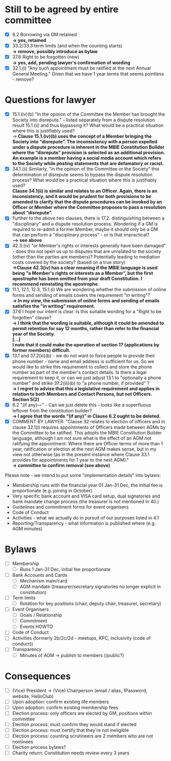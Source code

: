 # Still to be agreed by entire committee

- [x] 6.2 Borrowing via GM retained<br> **-> yes, retained**
- [x] 33.2/33.3 term limits (and when the counting starts)<br> **-> remove, possibly
      introduce as bylaw**
- [x] 37.6 Right to be forgotten (new)<br> **-> yes, add, pending lawyer's confirmation
      of wording**
- [x] 32.1.(i) "Any such appointment must be ratified at the next Annual General
      Meeting." Given that we have 1 year terms that seems pointless - remove?

# Questions for lawyer

- [x] 15.1.(iv)(b) "In the opinion of the Committee the Member has brought the Society
      into disrepute." - listed separately from a dispute resolution result 15.1.(ii)
      and thus bypassing it? What would be a practical situation where this is
      justifiably used?<br> -> **Clause 15.1.(iv)(b) uses the concept of a Member
      bringing the Society into “disrepute”. The inconsistency with a person expelled
      under a dispute procedure is inherent in the MBIE Constitution Builder where the
      “disrepute” provision is selected as an additional provision. An example is a
      member having a social media account which refers to the Society while posting
      statements that are defamatory or racist.**
- [x] 34.1.(ii) Similarly, "in the opinion of the Committee or the Society" this
      determination of disrepute seems to bypass the dispute resolution process? What
      would be a practical situation where this is justifiably used?<br> **Clause
      34.1(ii) is similar and relates to an Officer. Again, there is an inconsistency,
      and it would be prudent for both provisions to be amended to clarify that the
      dispute procedures can be invoked by an Officer or Member where the Committee
      proposes to pass a resolution about “disrepute”.**
- [x] Further to the above two clauses, there is 17.2. distinguishing between a
      "disciplinary" and a dispute resolution process. Wondering if a GM is required to
      re-admit a former Member, maybe it should only be a GM that can perform a
      "disciplinary process" - or is that impractical?<br> **--> see above**
- [x] 42.3.(iv) "or Member's rights or interests generally have been damaged" - does
      this not open us up to disputes that are unrelated to the society (other than the
      parties are members)? Potentially leading to mediation costs covered by the
      society? (based on a true story)<br> **->Clause 42.3(iv) has a clear meaning if
      the MBIE language is used being “a Member's rights or interests as a Member”, but
      the first apostrophe has been omitted from your draft Constitution. I recommend
      reinstating the apostrophe.**
- [x] 11.1, 12.1, 12.3, 15.1.(i) We are wondering whether the submission of online forms
      and sending of emails covers the requirement "in writing"?<br> **-> In my view,
      the submission of online forms and sending of emails satisfies the "in writing"
      requirement.**
- [x] 37.6 I hope our intent is clear. Is this suitable wording for a "Right to be
      forgotten" clause?<br> **-> I think that the wording is suitable, although it
      could be amended to permit retention for say 12 months, rather than refer to the
      financial year of the Society. <br> [...] <br> I note that it could make the
      operation of section 17 (applications by former members) difficult.**
- [x] 13.1 and 37.2(iii)(b) - we do not want to force people to provide their phone
      number - name and email address is sufficient for us. So we would like to strike
      this requirement to collect and store the phone number as part of the member's
      contact details. Is there a legal requirement to keep it, or can we just adjust
      13.1 to "optionally a phone number" and strike 37.2(iii)(b) to "a phone number, if
      provided" ?<br> **-> I regret to advise that this a legislative requirement and
      applies in relation to both Members and Contact Persons, but not Officers. Section
      5(2)**
- [x] 6.2 "(if any)—" - Can we just delete this - looks like a superfluous leftover from
      the constitution builder?<br> **-> I agree that the words “(if any)” in Clause 6.2
      ought to be deleted.**
- [x] COMMENT BY LAWYER: "Clause 32 relates to election of officers and in clause
      32.1(i) requires appointments of Officers made between AGMs by the Committee to be
      ratified. This adopts the MBIE Constitution Builder language, although I am not
      sure what is the effect of an AGM not ratifying the appointment. Where there are
      Officer terms of more than 1 year, ratification or election at the next AGM makes
      sense, but in my view not otherwise (as in the present instance where Clause 33.1
      provides for appointments for 1 year to the next AGM)."<br> **-> committee to
      confirm removal (see above)**

Please note - we intend to put some "implementation details" into bylaws:

- Membership runs with the financial year 01 Jan-31 Dec, the initial fee is
  proportionate (e.g. joining in October)
- Very specific bank account and VISA card setup, dual signatories and bank mandate
  change process (the treasurer is not mentioned in 40.)
- Guidelines and commitment forms for event organisers
- Code of Conduct
- Activities - what we actually do in pursuit of our purposes listed in 4.1
- Reporting/Transparency - what information is published where (e.g. AGM minutes)

# Bylaws

- [ ] Membership
  - [ ] Runs 1 Jan-31 Dec, initial fee proportionate
- [ ] Bank Accounts and Cards
  - [ ] Mechanism main/card
  - [ ] AGM mandate (treasurer/secretary signatories no longer explicit in constitution)
- [ ] Term limits
  - [ ] Rotation for key positions (chair, deputy chair, treasurer, secretary)
- [ ] Event Organisers
  - [ ] Goals / Relationship
  - [ ] Commitment
  - [ ] Events HOWTO
- [ ] Code of Conduct
- [ ] Activities (formerly 2b/2c/2d - meetups, KPC, inclusivity (code of conduct))
- [ ] Transparency
  - [ ] Minutes of AGM -> publish to members (/public?)

# Consequences

- [ ] (Vice) President -> (Vice) Chairperson (email / alias, 1Password, website,
      HelloClub)
- [ ] Upon adoption: confirm existing life members
- [ ] Upon adoption: confirm existing membership fees
- [ ] Election process: only officers are elected by GM, positions within committee
- [ ] Election process: must confirm they would stand if elected
- [ ] Election process: must certify that they're not ineligible
- [ ] Election process: counting scrutineers are 2 members who are not nominees
- [ ] Election process bylaws?
- [ ] Charity return: Constitution needs review every 3 years
